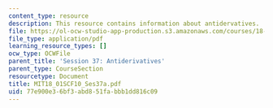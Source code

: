 ```yaml
---
content_type: resource
description: This resource contains information about antidervatives.
file: https://ol-ocw-studio-app-production.s3.amazonaws.com/courses/18-01sc-single-variable-calculus-fall-2010/77e900e36bf3abd851fabbb1dd816c09_MIT18_01SCF10_Ses37a.pdf
file_type: application/pdf
learning_resource_types: []
ocw_type: OCWFile
parent_title: 'Session 37: Antiderivatives'
parent_type: CourseSection
resourcetype: Document
title: MIT18_01SCF10_Ses37a.pdf
uid: 77e900e3-6bf3-abd8-51fa-bbb1dd816c09
---
```

